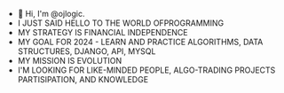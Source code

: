 - 👋 Hi, I'm @ojlogic.
- I JUST SAID HELLO TO THE WORLD OFPROGRAMMING
- MY STRATEGY IS FINANCIAL INDEPENDENCE 
- MY GOAL FOR 2024 - LEARN AND PRACTICE ALGORITHMS, DATA STRUCTURES, DJANGO, API, MYSQL 
- MY MISSION IS EVOLUTION  
- I'M LOOKING FOR LIKE-MINDED PEOPLE, ALGO-TRADING PROJECTS PARTISIPATION, AND KNOWLEDGE
